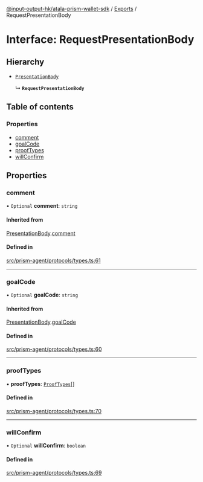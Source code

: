 [@input-output-hk/atala-prism-wallet-sdk](../README.md) / [Exports](../modules.md) / RequestPresentationBody

# Interface: RequestPresentationBody

## Hierarchy

- [`PresentationBody`](PresentationBody.md)

  ↳ **`RequestPresentationBody`**

## Table of contents

### Properties

- [comment](RequestPresentationBody.md#comment)
- [goalCode](RequestPresentationBody.md#goalcode)
- [proofTypes](RequestPresentationBody.md#prooftypes)
- [willConfirm](RequestPresentationBody.md#willconfirm)

## Properties

### comment

• `Optional` **comment**: `string`

#### Inherited from

[PresentationBody](PresentationBody.md).[comment](PresentationBody.md#comment)

#### Defined in

[src/prism-agent/protocols/types.ts:61](https://github.com/input-output-hk/atala-prism-wallet-sdk-ts/blob/3f28060/src/prism-agent/protocols/types.ts#L61)

___

### goalCode

• `Optional` **goalCode**: `string`

#### Inherited from

[PresentationBody](PresentationBody.md).[goalCode](PresentationBody.md#goalcode)

#### Defined in

[src/prism-agent/protocols/types.ts:60](https://github.com/input-output-hk/atala-prism-wallet-sdk-ts/blob/3f28060/src/prism-agent/protocols/types.ts#L60)

___

### proofTypes

• **proofTypes**: [`ProofTypes`](ProofTypes.md)[]

#### Defined in

[src/prism-agent/protocols/types.ts:70](https://github.com/input-output-hk/atala-prism-wallet-sdk-ts/blob/3f28060/src/prism-agent/protocols/types.ts#L70)

___

### willConfirm

• `Optional` **willConfirm**: `boolean`

#### Defined in

[src/prism-agent/protocols/types.ts:69](https://github.com/input-output-hk/atala-prism-wallet-sdk-ts/blob/3f28060/src/prism-agent/protocols/types.ts#L69)
